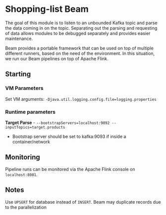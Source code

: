 # Shopping-list Beam
The goal of this module is to listen to an unbounded Kafka topic and parse the data coming in on the topic. Separating out the parsing and requesting of data allows
modules to be debugged separately and provides easier maintenance.

Beam provides a portable framework that can be used on top of multiple different runners, based on the need of the environment. In this situation, we run our Beam pipelines
on top of Apache Flink.

## Starting
### VM Parameters
Set VM arguments: `-Djava.util.logging.config.file=logging.properties`

### Runtime parameters

**Target Parse** - `--bootstrapServers=localhost:9092 --inputTopics=target.products`
- Bootstrap server should be set to kafka:9093 if inside a container/network 


## Monitoring
Pipeline runs can be monitored via the Apache Flink console on `localhost:8081`. 


## Notes
Use `UPSERT` for database instead of `INSERT`. Beam may duplicate records due to the parallelization
